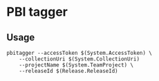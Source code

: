 ﻿# PBI tagger

## Usage

```
pbitagger --accessToken $(System.AccessToken) \
    --collectionUri $(System.CollectionUri)
    --projectName $(System.TeamProject) \
    --releaseId $(Release.ReleaseId)
```